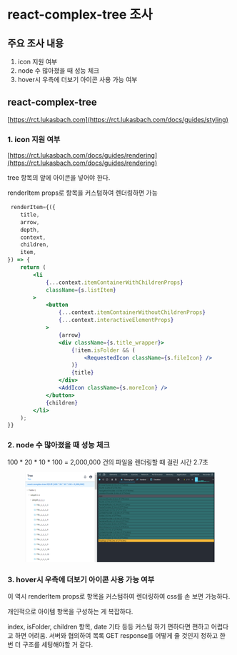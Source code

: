 # react-complex-tree 조사



## 주요 조사 내용

1. icon 지원 여부
2. node 수 많아졌을 때 성능 체크
3. hover시 우측에 더보기 아이콘 사용 가능 여부



## react-complex-tree

[https://rct.lukasbach.com](https://rct.lukasbach.com/docs/guides/styling)







### 1. icon 지원 여부

[https://rct.lukasbach.com/docs/guides/rendering](https://rct.lukasbach.com/docs/guides/rendering)

tree 항목의 앞에 아이콘을 넣어야 한다.

renderItem props로 항목을 커스텀하여 렌더링하면 가능

```jsx
 renderItem={({
    title,
    arrow,
    depth,
    context,
    children,
    item,
}) => {
    return (
        <li
            {...context.itemContainerWithChildrenProps}
            className={s.listItem}
        >
            <button
                {...context.itemContainerWithoutChildrenProps}
                {...context.interactiveElementProps}
            >
                {arrow}
                <div className={s.title_wrapper}>
                    {!item.isFolder && (
                        <RequestedIcon className={s.fileIcon} />
                    )}
                    {title}
                </div>
                <AddIcon className={s.moreIcon} />
            </button>
            {children}
        </li>
    );
}}
```





### 2. node 수 많아졌을 때 성능 체크

100 \* 20 \* 10 \* 100 = 2,000,000 건의 파일을 렌더링할 때 걸린 시간 2.7초&#x20;

<figure><img src=".gitbook/assets/image (1) (1).png" alt=""><figcaption></figcaption></figure>





### 3. hover시 우측에 더보기 아이콘 사용 가능 여부

이 역시 renderItem props로 항목을 커스텀하여 렌더링하여 css를 손 보면 가능하다.

개인적으로 아이템 항목을 구성하는 게 복잡하다.

index, isFolder, children 항목, date 기타 등등 커스텀 하기 편하다면 편하고 어렵다고 하면 어려움. 서버와 협의하여  목록 GET response를 어떻게 줄 것인지 정하고 한 번 더 구조를 세팅해야할 거 같다.















